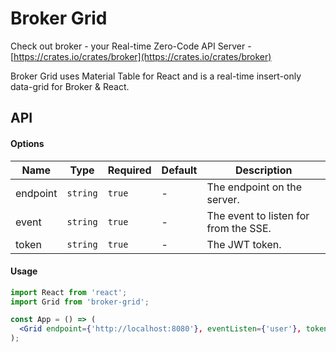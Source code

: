 # Broker Grid

Check out broker - your Real-time Zero-Code API Server - [https://crates.io/crates/broker](https://crates.io/crates/broker)

Broker Grid uses Material Table for React and is a real-time insert-only data-grid for Broker & React.

## API

#### Options

| Name     | Type     | Required | Default                      | Description                                                                                                             |
| -------- | -------- | -------- | ---------------------------- | ----------------------------------------------------------------------------------------------------------------------- |
| endpoint | `string` | `true`   | -                            | The endpoint on the server.                                                                                             |
| event    | `string` | `true`   | -                            | The event to listen for from the SSE.                                                                                   |
| token    | `string` | `true`   | -                            | The JWT token.                                                                                                          |

#### Usage

```jsx
import React from 'react';
import Grid from 'broker-grid';

const App = () => (
  <Grid endpoint={'http://localhost:8080'}, eventListen={'user'}, token={'123'} />
);
```
